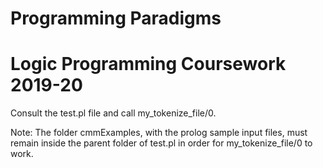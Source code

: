 # Programming Paradigms

# Logic Programming Coursework 2019-20

Consult the test.pl file and call my_tokenize_file/0. 

Note: The folder cmmExamples, with the prolog sample input files, must remain inside the parent folder of test.pl in order for my_tokenize_file/0 to work.